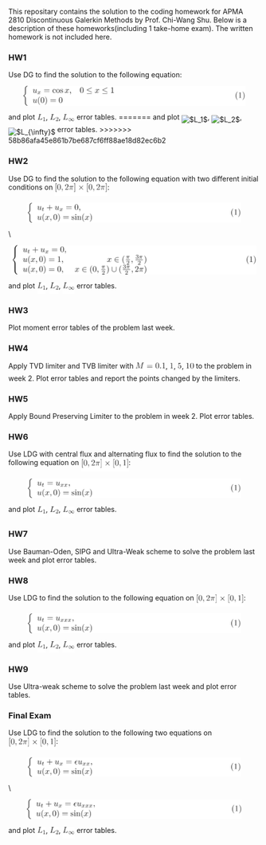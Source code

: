 This repositary contains the solution to the coding homework for APMA 2810 Discontinuous Galerkin Methods by Prof. Chi-Wang Shu. Below is a description of these homeworks(including 1 take-home exam). The written homework is not included here.

### **HW1**

Use DG to find the solution to the following equation:
<p align="center"><img alt="\begin{equation}&#10;\left\{&#10;             \begin{array}{lr}&#10;             u_x=\cos x, &amp;  0\leq x \leq 1\\&#10;             u(0)=0 &amp;  &#10;             \end{array}&#10;\right.&#10;\end{equation}" src="svgs/13344509d7232284f0fb074711415c7a.png" align="middle" width="447.71743994999997pt" height="39.452455349999994pt"/></p>
and plot <img alt="$L_1$" src="svgs/929ed909014029a206f344a28aa47d15.png" align="middle" width="17.73978854999999pt" height="22.465723500000017pt"/>, <img alt="$L_2$" src="svgs/4327ea69d9c5edcc8ddaf24f1d5b47e4.png" align="middle" width="17.73978854999999pt" height="22.465723500000017pt"/>, <img alt="$L_{\infty}$" src="svgs/986e40e0f11ab0c97cfd953d6e3fb747.png" align="middle" width="24.292324649999987pt" height="22.465723500000017pt"/> error tables.
=======
and plot <img alt="$L_1$" src="https://rawgit.com/zzhang222/dg/master/svgs/929ed909014029a206f344a28aa47d15.png" align="middle" width="17.73978854999999pt" height="22.465723500000017pt"/>, <img alt="$L_2$" src="https://rawgit.com/zzhang222/dg/master/svgs/4327ea69d9c5edcc8ddaf24f1d5b47e4.png" align="middle" width="17.73978854999999pt" height="22.465723500000017pt"/>, <img alt="$L_{\infty}$" src="https://rawgit.com/zzhang222/dg/master/svgs/986e40e0f11ab0c97cfd953d6e3fb747.png" align="middle" width="24.292324649999987pt" height="22.465723500000017pt"/> error tables.
>>>>>>> 58b86afa45e861b7be687cf6ff88ae18d82ec6b2

### **HW2**

Use DG to find the solution to the following equation with two different initial conditions on <img alt="$[0,2\pi]\times[0,2\pi]$" src="svgs/0f1880c6e7bbc3ac10285066ac8ba019.png" align="middle" width="105.76486634999999pt" height="24.65753399999998pt"/>:
<p align="center"><img alt="\begin{equation}&#10;\left\{&#10;             \begin{array}{lr}&#10;             u_t+u_x=0, \\&#10;             u(x,0)=\sin(x) &amp;  &#10;             \end{array}&#10;\right.&#10;\end{equation}" src="svgs/825df8af772fed0c9d30e6b4442110fd.png" align="middle" width="429.42427605pt" height="39.452455349999994pt"/></p>
\
<p align="center"><img alt="\begin{equation}&#10;\left\{&#10;             \begin{array}{lr}&#10;             u_t+u_x=0, \\&#10;             u(x,0)=1, &amp;  x\in(\frac{\pi}{2},\frac{3\pi}{2})\\&#10;             u(x,0)=0, &amp;  x\in(0,\frac{\pi}{2})\cup(\frac{3\pi}{2},2\pi)&#10;             \end{array}&#10;\right.&#10;\end{equation}" src="svgs/f7d752fc0ab8308a0f68f8073ba3a8ac.png" align="middle" width="491.1943278pt" height="59.178683850000006pt"/></p>
and plot <img alt="$L_1$" src="svgs/929ed909014029a206f344a28aa47d15.png" align="middle" width="17.73978854999999pt" height="22.465723500000017pt"/>, <img alt="$L_2$" src="svgs/4327ea69d9c5edcc8ddaf24f1d5b47e4.png" align="middle" width="17.73978854999999pt" height="22.465723500000017pt"/>, <img alt="$L_{\infty}$" src="svgs/986e40e0f11ab0c97cfd953d6e3fb747.png" align="middle" width="24.292324649999987pt" height="22.465723500000017pt"/> error tables.

### **HW3**

Plot moment error tables of the problem last week.

### **HW4**

Apply TVD limiter and TVB limiter with <img alt="$M = 0.1$" src="svgs/5781b091b470317acd7f461f904dcf36.png" align="middle" width="60.66198929999999pt" height="22.465723500000017pt"/>, <img alt="$1$" src="svgs/034d0a6be0424bffe9a6e7ac9236c0f5.png" align="middle" width="8.219209349999991pt" height="21.18721440000001pt"/>, <img alt="$5$" src="svgs/9612eecfec9dadf1a81d296bd2473777.png" align="middle" width="8.219209349999991pt" height="21.18721440000001pt"/>, <img alt="$10$" src="svgs/b0c08f9b595a704efb907fc688034d80.png" align="middle" width="16.438418699999993pt" height="21.18721440000001pt"/> to the problem in week 2. Plot error tables and report the points changed by the limiters.

### **HW5**

Apply Bound Preserving Limiter to the problem in week 2. Plot error tables.

### **HW6**

Use LDG with central flux and alternating flux to find the solution to the following equation on <img alt="$[0,2\pi]\times[0,1]$" src="svgs/0bb8c0cc4fff220f3dc9ff3b13b2c985.png" align="middle" width="95.80477829999998pt" height="24.65753399999998pt"/>:
<p align="center"><img alt="\begin{equation}&#10;\left\{&#10;             \begin{array}{lr}&#10;             u_t=u_{xx}, \\&#10;             u(x,0)=\sin(x) &amp;  &#10;             \end{array}&#10;\right.&#10;\end{equation}" src="svgs/f73503b1bc5e3c3bf8cb90960bbdb18f.png" align="middle" width="429.42427605pt" height="39.452455349999994pt"/></p>
and plot <img alt="$L_1$" src="svgs/929ed909014029a206f344a28aa47d15.png" align="middle" width="17.73978854999999pt" height="22.465723500000017pt"/>, <img alt="$L_2$" src="svgs/4327ea69d9c5edcc8ddaf24f1d5b47e4.png" align="middle" width="17.73978854999999pt" height="22.465723500000017pt"/>, <img alt="$L_{\infty}$" src="svgs/986e40e0f11ab0c97cfd953d6e3fb747.png" align="middle" width="24.292324649999987pt" height="22.465723500000017pt"/> error tables.

### **HW7**

Use Bauman-Oden, SIPG and Ultra-Weak scheme to solve the problem last week and plot error tables.

### **HW8**

Use LDG to find the solution to the following equation on <img alt="$[0,2\pi]\times[0,1]$" src="svgs/0bb8c0cc4fff220f3dc9ff3b13b2c985.png" align="middle" width="95.80477829999998pt" height="24.65753399999998pt"/>:
<p align="center"><img alt="\begin{equation}&#10;\left\{&#10;             \begin{array}{lr}&#10;             u_t=u_{xxx}, \\&#10;             u(x,0)=\sin(x) &amp;  &#10;             \end{array}&#10;\right.&#10;\end{equation}" src="svgs/9554cd7d12947524b47a123734ad8cee.png" align="middle" width="429.42427605pt" height="39.452455349999994pt"/></p>
and plot <img alt="$L_1$" src="svgs/929ed909014029a206f344a28aa47d15.png" align="middle" width="17.73978854999999pt" height="22.465723500000017pt"/>, <img alt="$L_2$" src="svgs/4327ea69d9c5edcc8ddaf24f1d5b47e4.png" align="middle" width="17.73978854999999pt" height="22.465723500000017pt"/>, <img alt="$L_{\infty}$" src="svgs/986e40e0f11ab0c97cfd953d6e3fb747.png" align="middle" width="24.292324649999987pt" height="22.465723500000017pt"/> error tables.

### **HW9**

Use Ultra-weak scheme to solve the problem last week and plot error tables.

### **Final Exam**

Use LDG to find the solution to the following two equations on <img alt="$[0,2\pi]\times[0,1]$" src="svgs/0bb8c0cc4fff220f3dc9ff3b13b2c985.png" align="middle" width="95.80477829999998pt" height="24.65753399999998pt"/>:
<p align="center"><img alt="\begin{equation}&#10;\left\{&#10;             \begin{array}{lr}&#10;             u_t+u_x=\epsilon u_{xx}, \\&#10;             u(x,0)=\sin(x) &amp;  &#10;             \end{array}&#10;\right.&#10;\end{equation}" src="svgs/bd1e61bdc049b95a08d40047a42420a0.png" align="middle" width="429.42427605pt" height="39.452455349999994pt"/></p>
\
<p align="center"><img alt="\begin{equation}&#10;\left\{&#10;             \begin{array}{lr}&#10;             u_t+u_x=\epsilon u_{xxx}, \\&#10;             u(x,0)=\sin(x) &amp;  &#10;             \end{array}&#10;\right.&#10;\end{equation}" src="svgs/2c27fc6a7dbaac2b81ce8d7484c7e75a.png" align="middle" width="433.0896207pt" height="39.452455349999994pt"/></p>
and plot <img alt="$L_1$" src="svgs/929ed909014029a206f344a28aa47d15.png" align="middle" width="17.73978854999999pt" height="22.465723500000017pt"/>, <img alt="$L_2$" src="svgs/4327ea69d9c5edcc8ddaf24f1d5b47e4.png" align="middle" width="17.73978854999999pt" height="22.465723500000017pt"/>, <img alt="$L_{\infty}$" src="svgs/986e40e0f11ab0c97cfd953d6e3fb747.png" align="middle" width="24.292324649999987pt" height="22.465723500000017pt"/> error tables.
